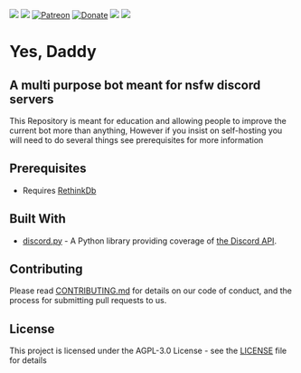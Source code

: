 ![](https://cdn.discordapp.com/attachments/377619690513498133/406183455123177481/OpenSauce.svg) ![](https://cdn.discordapp.com/attachments/330777295952543744/478325842188042241/license.svg) [![Patreon](https://img.shields.io/badge/patreon-donate-green.svg)](https://www.patreon.com/OfficialBoobBot) [![Donate](https://img.shields.io/badge/Donate-PayPal-blue.svg)](https://paypal.me/boobbot)
![](https://forthebadge.com/images/badges/60-percent-of-the-time-works-every-time.svg) ![](https://forthebadge.com/images/badges/built-with-love.svg) 
# Yes, Daddy
## A multi purpose bot meant for nsfw discord servers

This Repository is meant for education and allowing people to improve the current bot more than anything, However if you insist on self-hosting you will need to do several things see prerequisites for more information

## Prerequisites

* Requires [RethinkDb](https://www.rethinkdb.com/)

## Built With

* [discord.py](https://github.com/Rapptz/discord.py) - A Python library providing coverage of [the Discord API](https://discord.com/developers/docs/intro).

## Contributing

Please read [CONTRIBUTING.md](CONTRIBUTING.md) for details on our code of conduct, and the process for submitting pull requests to us.

## License

This project is licensed under the AGPL-3.0 License - see the [LICENSE](LICENSE) file for details
